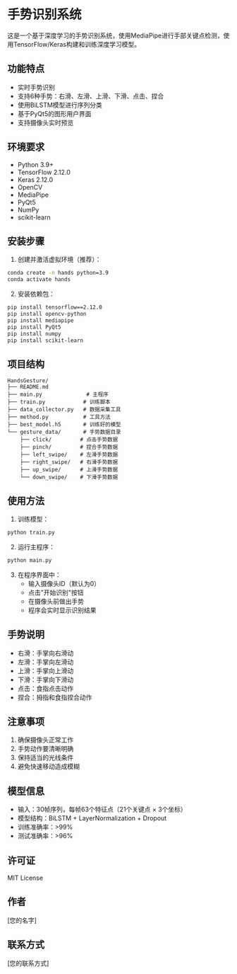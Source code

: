 # 手势识别系统

这是一个基于深度学习的手势识别系统，使用MediaPipe进行手部关键点检测，使用TensorFlow/Keras构建和训练深度学习模型。

## 功能特点

- 实时手势识别
- 支持6种手势：右滑、左滑、上滑、下滑、点击、捏合
- 使用BiLSTM模型进行序列分类
- 基于PyQt5的图形用户界面
- 支持摄像头实时预览

## 环境要求

- Python 3.9+
- TensorFlow 2.12.0
- Keras 2.12.0
- OpenCV
- MediaPipe
- PyQt5
- NumPy
- scikit-learn

## 安装步骤

1. 创建并激活虚拟环境（推荐）：
```bash
conda create -n hands python=3.9
conda activate hands
```

2. 安装依赖包：
```bash
pip install tensorflow==2.12.0
pip install opencv-python
pip install mediapipe
pip install PyQt5
pip install numpy
pip install scikit-learn
```

## 项目结构

```
HandsGesture/
├── README.md
├── main.py              # 主程序
├── train.py            # 训练脚本
├── data_collector.py   # 数据采集工具
├── method.py           # 工具方法
├── best_model.h5       # 训练好的模型
└── gesture_data/       # 手势数据目录
    ├── click/         # 点击手势数据
    ├── pinch/         # 捏合手势数据
    ├── left_swipe/    # 左滑手势数据
    ├── right_swipe/   # 右滑手势数据
    ├── up_swipe/      # 上滑手势数据
    └── down_swipe/    # 下滑手势数据
```

## 使用方法

1. 训练模型：
```bash
python train.py
```

2. 运行主程序：
```bash
python main.py
```

3. 在程序界面中：
   - 输入摄像头ID（默认为0）
   - 点击"开始识别"按钮
   - 在摄像头前做出手势
   - 程序会实时显示识别结果

## 手势说明

- 右滑：手掌向右滑动
- 左滑：手掌向左滑动
- 上滑：手掌向上滑动
- 下滑：手掌向下滑动
- 点击：食指点击动作
- 捏合：拇指和食指捏合动作

## 注意事项

1. 确保摄像头正常工作
2. 手势动作要清晰明确
3. 保持适当的光线条件
4. 避免快速移动造成模糊

## 模型信息

- 输入：30帧序列，每帧63个特征点（21个关键点 × 3个坐标）
- 模型结构：BiLSTM + LayerNormalization + Dropout
- 训练准确率：>99%
- 测试准确率：>96%

## 许可证

MIT License

## 作者

[您的名字]

## 联系方式

[您的联系方式] 